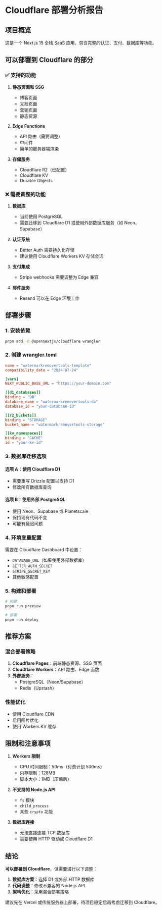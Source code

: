 # Cloudflare 部署分析报告

## 项目概览
这是一个 Next.js 15 全栈 SaaS 应用，包含完整的认证、支付、数据库等功能。

## 可以部署到 Cloudflare 的部分

### ✅ 支持的功能
1. **静态页面和 SSG**
   - 博客页面
   - 文档页面
   - 营销页面
   - 静态资源

2. **Edge Functions**
   - API 路由（需要调整）
   - 中间件
   - 简单的服务器端渲染

3. **存储服务**
   - Cloudflare R2（已配置）
   - Cloudflare KV
   - Durable Objects

### ❌ 需要调整的功能

1. **数据库**
   - 当前使用 PostgreSQL
   - 需要迁移到 Cloudflare D1 或使用外部数据库服务（如 Neon、Supabase）

2. **认证系统**
   - Better Auth 需要持久化存储
   - 建议使用 Cloudflare Workers KV 存储会话

3. **支付集成**
   - Stripe webhooks 需要调整为 Edge 兼容

4. **邮件服务**
   - Resend 可以在 Edge 环境工作

## 部署步骤

### 1. 安装依赖
```bash
pnpm add -D @opennextjs/cloudflare wrangler
```

### 2. 创建 wrangler.toml
```toml
name = "watermarkremovertools-template"
compatibility_date = "2024-07-24"

[vars]
NEXT_PUBLIC_BASE_URL = "https://your-domain.com"

[[d1_databases]]
binding = "DB"
database_name = "watermarkremovertools-db"
database_id = "your-database-id"

[[r2_buckets]]
binding = "STORAGE"
bucket_name = "watermarkremovertools-storage"

[[kv_namespaces]]
binding = "CACHE"
id = "your-kv-id"
```

### 3. 数据库迁移选项

#### 选项 A：使用 Cloudflare D1
- 需要重写 Drizzle 配置以支持 D1
- 修改所有数据库查询

#### 选项 B：使用外部 PostgreSQL
- 使用 Neon、Supabase 或 Planetscale
- 保持现有代码不变
- 可能有延迟问题

### 4. 环境变量配置
需要在 Cloudflare Dashboard 中设置：
- `DATABASE_URL`（如果使用外部数据库）
- `BETTER_AUTH_SECRET`
- `STRIPE_SECRET_KEY`
- 其他敏感配置

### 5. 构建和部署
```bash
# 构建
pnpm run preview

# 部署
pnpm run deploy
```

## 推荐方案

### 混合部署策略
1. **Cloudflare Pages**：前端静态资源、SSG 页面
2. **Cloudflare Workers**：API 路由、Edge 函数
3. **外部服务**：
   - PostgreSQL（Neon/Supabase）
   - Redis（Upstash）

### 性能优化
- 使用 Cloudflare CDN
- 启用图片优化
- 使用 Workers KV 缓存

## 限制和注意事项

1. **Workers 限制**
   - CPU 时间限制：50ms（付费计划 500ms）
   - 内存限制：128MB
   - 脚本大小：1MB（压缩后）

2. **不支持的 Node.js API**
   - `fs` 模块
   - `child_process`
   - 某些 `crypto` 功能

3. **数据库连接**
   - 无法直接连接 TCP 数据库
   - 需要使用 HTTP 驱动或 Cloudflare D1

## 结论

**可以部署到 Cloudflare**，但需要进行以下调整：

1. **数据库方案**：选择 D1 或外部 HTTP 数据库
2. **代码调整**：修改不兼容的 Node.js API
3. **架构优化**：采用混合部署策略

建议先在 Vercel 或传统服务器上部署，待项目稳定后再考虑迁移到 Cloudflare。